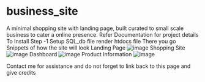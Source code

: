 # business_site
A minimal shopping site with landing page, built curated to small scale business to cater a online presence.
Refer Documentation for project details
To Install 
Step -1 
Setup SQL_db file 
render htdocs file 
There you go Snippets of how the site will look 
Landing Page
![image](https://user-images.githubusercontent.com/54737679/227777535-cf016aac-14d6-481f-ae9e-94d40f1a6d5b.png)
Shopping Site
![image](https://user-images.githubusercontent.com/54737679/227777659-937d2286-469b-4668-8d12-bea294cb7f7a.png)
Dashboard
![image](https://user-images.githubusercontent.com/54737679/227777675-1f32783e-72b6-4dc7-bb7b-bbb717d5c67c.png)
Product Information
![image](https://user-images.githubusercontent.com/54737679/227777693-66e8db48-1635-45f5-b1d9-579ffc31478c.png)

Contact me for assistance and do not forget to link back to this page and give credits
